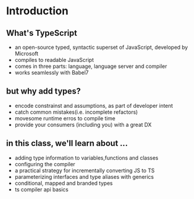 # Introduction

## What's TypeScript
- an open-source typed, syntactic superset of JavaScript, developed by Microsoft
- compiles to readable JavaScript
- comes in three parts: language, language server and compiler
- works seamlessly with Babel7


## but why add types?
- encode constrainst and assumptions, as part of developer intent
- catch common mistakes(i.e. incomplete refactors)
- movesome runtime erros to compile time
- provide your consumers (including you) with a great DX


## in this class, we'll learn about ...
- adding type information to variables,functions and classes
- configuring the compiler
- a practical strategy for incrementally converting JS to TS
- parameterizing interfaces and type aliases with generics
- conditional, mapped and branded types
- ts compiler api basics